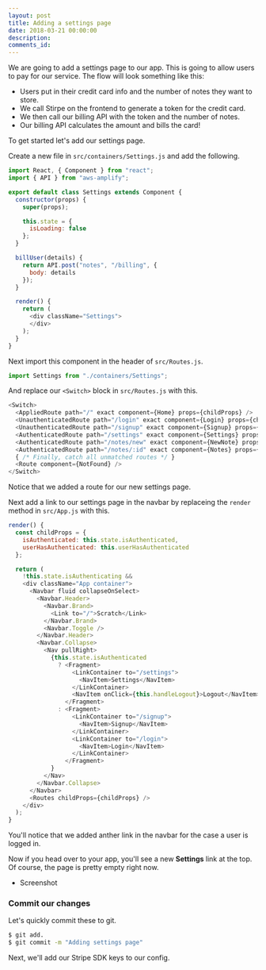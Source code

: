 ```yaml
---
layout: post
title: Adding a settings page
date: 2018-03-21 00:00:00
description:
comments_id:
---
```


We are going to add a settings page to our app. This is going to allow users to pay for our service. The flow will look something like this:

- Users put in their credit card info and the number of notes they want to store.
- We call Stirpe on the frontend to generate a token for the credit card.
- We then call our billing API with the token and the number of notes.
- Our billing API calculates the amount and bills the card!

To get started let's add our settings page.

Create a new file in `src/containers/Settings.js` and add the following.

``` js
import React, { Component } from "react";
import { API } from "aws-amplify";

export default class Settings extends Component {
  constructor(props) {
    super(props);

    this.state = {
      isLoading: false
    };
  }

  billUser(details) {
    return API.post("notes", "/billing", {
      body: details
    });
  }

  render() {
    return (
      <div className="Settings">
      </div>
    );
  }
}
```

Next import this component in the header of `src/Routes.js`.

``` js
import Settings from "./containers/Settings";
```

And replace our `<Switch>` block in `src/Routes.js` with this.

``` js
<Switch>
  <AppliedRoute path="/" exact component={Home} props={childProps} />
  <UnauthenticatedRoute path="/login" exact component={Login} props={childProps} />
  <UnauthenticatedRoute path="/signup" exact component={Signup} props={childProps} />
  <AuthenticatedRoute path="/settings" exact component={Settings} props={childProps} />
  <AuthenticatedRoute path="/notes/new" exact component={NewNote} props={childProps} />
  <AuthenticatedRoute path="/notes/:id" exact component={Notes} props={childProps} />
  { /* Finally, catch all unmatched routes */ }
  <Route component={NotFound} />
</Switch>
```

Notice that we added a route for our new settings page.

Next add a link to our settings page in the navbar by replaceing the `render` method in `src/App.js` with this.

``` js
render() {
  const childProps = {
    isAuthenticated: this.state.isAuthenticated,
    userHasAuthenticated: this.userHasAuthenticated
  };

  return (
    !this.state.isAuthenticating &&
    <div className="App container">
      <Navbar fluid collapseOnSelect>
        <Navbar.Header>
          <Navbar.Brand>
            <Link to="/">Scratch</Link>
          </Navbar.Brand>
          <Navbar.Toggle />
        </Navbar.Header>
        <Navbar.Collapse>
          <Nav pullRight>
            {this.state.isAuthenticated
              ? <Fragment>
                  <LinkContainer to="/settings">
                    <NavItem>Settings</NavItem>
                  </LinkContainer>
                  <NavItem onClick={this.handleLogout}>Logout</NavItem>
                </Fragment>
              : <Fragment>
                  <LinkContainer to="/signup">
                    <NavItem>Signup</NavItem>
                  </LinkContainer>
                  <LinkContainer to="/login">
                    <NavItem>Login</NavItem>
                  </LinkContainer>
                </Fragment>
            }
          </Nav>
        </Navbar.Collapse>
      </Navbar>
      <Routes childProps={childProps} />
    </div>
  );
}
```

You'll notice that we added anther link in the navbar for the case a user is logged in.

Now if you head over to your app, you'll see a new **Settings** link at the top. Of course, the page is pretty empty right now.

- Screenshot

### Commit our changes

Let's quickly commit these to git.

``` bash
$ git add.
$ git commit -m "Adding settings page"
```

Next, we'll add our Stripe SDK keys to our config.
